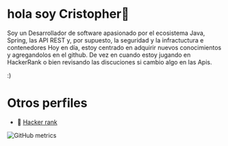 # hola soy Cristopher👋

Soy un Desarrollador de software apasionado por el ecosistema Java, Spring, las API REST y, por supuesto, la seguridad y la infractuctura e contenedores
Hoy en día, estoy centrado en adquirir nuevos conocimientos y agregandolos en el github.
De vez en cuando estoy jugando en HackerRank o bien revisando las discuciones si cambio algo en las Apis.

:)

# Otros perfiles
* 🚀 [Hacker rank](https://www.hackerrank.com/christ_freire)


![GitHub metrics](https://metrics.lecoq.io/cfreire1)
